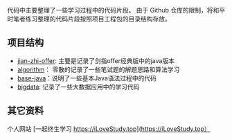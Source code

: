 代码中主要整理了一些学习过程中的代码片段。 由于 Github 仓库的限制，将和平时笔者练习整理的代码片段按照项目工程包的目录结构存放。

## 项目结构

- [jian-zhi-offer](https://github.com/yutianaiqingtian/javaLearn/tree/master/jian_zhi_offer): 主要是记录了剑指offer经典版中的java版本
- [algorithm](https://github.com/yutianaiqingtian/javaLearn/tree/master/algorithm)： 零散的记录了一些笔试题的解题思路和算法学习
- [base-java](https://github.com/yutianaiqingtian/javaLearn/tree/master/base_java)：说明了一些基本Java语法过程中的代码
- [bigdata](https://github.com/yutianaiqingtian/javaLearn/tree/master/bigdata): 记录了一些大数据应用中的学习代码

## 其它资料

个人网站 [一起终生学习 https://iLoveStudy.top](https://iLoveStudy.top）